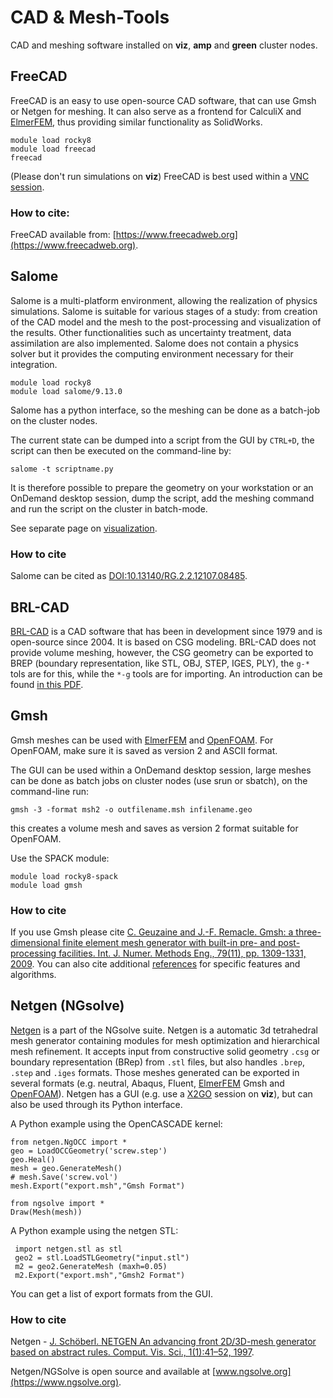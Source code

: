 
# CAD & Mesh-Tools

CAD and meshing software installed on **viz**, **amp** and **green** cluster nodes.

## FreeCAD

FreeCAD is an easy to use open-source CAD software, that can use Gmsh or Netgen for meshing. It can also serve as a frontend for CalculiX and [ElmerFEM](/engineering/elmerfem.html), thus providing similar functionality as SolidWorks. 

    module load rocky8
    module load freecad
    freecad

(Please don't run simulations on **viz**) FreeCAD is best used  within a [VNC session](/visualization/vnc.html).


### How to cite:

FreeCAD available from: [https://www.freecadweb.org](https://www.freecadweb.org).

## Salome

Salome is a multi-platform environment, allowing the realization of physics simulations. Salome is suitable for various stages of a study: from creation of the CAD model and the mesh to the post-processing and visualization of the results. Other functionalities such as uncertainty treatment, data assimilation are also implemented. Salome does not contain a physics solver but it provides the computing environment necessary for their integration.

    module load rocky8
    module load salome/9.13.0

Salome has a python interface, so the meshing can be done as a batch-job on the cluster nodes.

The current state can be dumped into a script from the GUI by `CTRL+D`, the script can then be executed on the command-line by: 

	salome -t scriptname.py

It is therefore possible to prepare the geometry on your workstation or an OnDemand desktop session, dump the script, add the meshing command and run the script on the cluster in batch-mode.

See separate page on [visualization](/visualization.html).

### How to cite

Salome can be cited as [DOI:10.13140/RG.2.2.12107.08485](https://www.researchgate.net/publication/318531878_SALOME_an_Open-Source_simulation_platform_integrating_ParaView?channel=doi&linkId=596f5f25458515d5ff64e0c6&showFulltext=true).

## BRL-CAD

[BRL-CAD](https://brlcad.org/) is a CAD software that has been in development since 1979 and is open-source since 2004. It is based on CSG modeling. BRL-CAD does not provide volume meshing, however, the CSG geometry can be exported to BREP (boundary representation, like STL, OBJ, STEP, IGES, PLY), the `g-*` tols are for this, while the `*-g` tools are for importing. An introduction can be found [in this PDF](https://brlcad.org/w/images/9/90/Intro_to_BRL-CAD.pdf).

## Gmsh

Gmsh meshes can be used with [ElmerFEM](/engineering/elmerfem.html) and [OpenFOAM](/engineering/openfoam.html). For OpenFOAM, make sure it is saved as version 2 and ASCII format. 

The GUI can be used within a OnDemand desktop session, large meshes can be done as batch jobs on cluster nodes (use srun or sbatch), on the command-line run:

    gmsh -3 -format msh2 -o outfilename.msh infilename.geo

this creates a volume mesh and saves as version 2 format suitable for OpenFOAM.

Use the SPACK module:

    module load rocky8-spack
    module load gmsh

### How to cite

If you use Gmsh please cite [C. Geuzaine and J.-F. Remacle. Gmsh: a three-dimensional finite element mesh generator with built-in pre- and post-processing facilities. Int. J. Numer. Methods Eng., 79(11), pp. 1309-1331, 2009](https://gmsh.info/doc/preprints/gmsh_paper_preprint.pdf).
You can also cite additional [references](https://gmsh.info/#References) for specific features and algorithms.

## Netgen (NGsolve)

[Netgen](https://ngsolve.org/) is a part of the NGsolve suite. Netgen is a  automatic 3d tetrahedral mesh generator containing modules for mesh optimization and hierarchical mesh refinement. It accepts input from constructive solid geometry `.csg` or boundary representation (BRep) from `.stl` files, but also handles `.brep`, `.step` and `.iges` formats. Those meshes generated can be exported in several formats (e.g. neutral, Abaqus, Fluent, [ElmerFEM](/engineering/elmerfem.html) Gmsh and [OpenFOAM](/engineering/openfoam.html)). Netgen has a GUI (e.g. use a [X2GO](/visualization/x2go.html) session on **viz**), but can also be used through its Python interface.

A Python example using the OpenCASCADE kernel:

    from netgen.NgOCC import *
    geo = LoadOCCGeometry('screw.step')
    geo.Heal()
    mesh = geo.GenerateMesh()
    # mesh.Save('screw.vol')
    mesh.Export("export.msh","Gmsh Format")
    
    from ngsolve import *
    Draw(Mesh(mesh))

A Python example using the netgen STL:

     import netgen.stl as stl
     geo2 = stl.LoadSTLGeometry("input.stl")
     m2 = geo2.GenerateMesh (maxh=0.05)
     m2.Export("export.msh","Gmsh2 Format")

You can get a list of export formats from the GUI.

### How to cite

Netgen - [J. Schöberl. NETGEN An advancing front 2D/3D-mesh generator based on abstract rules. Comput. Vis. Sci., 1(1):41–52, 1997](https://link.springer.com/article/10.1007/s007910050004).

Netgen/NGSolve is open source and available at [www.ngsolve.org](https://www.ngsolve.org).
